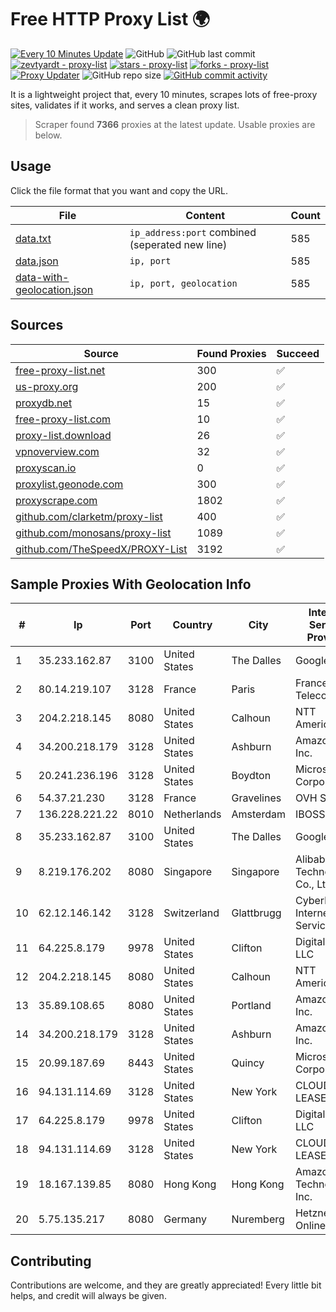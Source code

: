 
# Free HTTP Proxy List 🌍

[![Every 10 Minutes Update](https://github.com/mertguvencli/http-proxy-list/actions/workflows/main.yml/badge.svg?branch=main)](https://github.com/mertguvencli/http-proxy-list/actions/workflows/main.yml)
![GitHub](https://img.shields.io/github/license/mertguvencli/http-proxy-list)
![GitHub last commit](https://img.shields.io/github/last-commit/mertguvencli/http-proxy-list)
[![zevtyardt - proxy-list](https://img.shields.io/static/v1?label=zevtyardt&message=proxy-list&color=blue&logo=github)](https://github.com/zevtyardt/proxy-list "Go to GitHub repo")
[![stars - proxy-list](https://img.shields.io/github/stars/zevtyardt/proxy-list?style=social)](https://github.com/zevtyardt/proxy-list)
[![forks - proxy-list](https://img.shields.io/github/forks/zevtyardt/proxy-list?style=social)](https://github.com/zevtyardt/proxy-list)
[![Proxy Updater](https://github.com/zevtyardt/proxy-list/workflows/Proxy%20Updater/badge.svg)](https://github.com/zevtyardt/proxy-list/actions?query=workflow:"Proxy+Updater")
![GitHub repo size](https://img.shields.io/github/repo-size/zevtyardt/proxy-list)
[![GitHub commit activity](https://img.shields.io/github/commit-activity/m/zevtyardt/proxy-list?logo=commits)](https://github.com/zevtyardt/proxy-list/commits/main)

It is a lightweight project that, every 10 minutes, scrapes lots of free-proxy sites, validates if it works, and serves a clean proxy list.

> Scraper found **7366** proxies at the latest update. Usable proxies are below.

## Usage

Click the file format that you want and copy the URL.

|File|Content|Count|
|----|-------|-----|
|[data.txt](https://raw.githubusercontent.com/mertguvencli/http-proxy-list/main/proxy-list/data.txt)|`ip_address:port` combined (seperated new line)|585|
|[data.json](https://raw.githubusercontent.com/mertguvencli/http-proxy-list/main/proxy-list/data.json)|`ip, port`|585|
|[data-with-geolocation.json](https://raw.githubusercontent.com/mertguvencli/http-proxy-list/main/proxy-list/data-with-geolocation.json)|`ip, port, geolocation`|585|

## Sources

|Source|Found Proxies|Succeed|
|------|-------------|-------|
|[free-proxy-list.net](https://free-proxy-list.net)|300|✅|
|[us-proxy.org](https://www.us-proxy.org)|200|✅|
|[proxydb.net](http://proxydb.net)|15|✅|
|[free-proxy-list.com](https://free-proxy-list.com/?page=&port=&type%5B%5D=http&type%5B%5D=https&up_time=0&search=Search)|10|✅|
|[proxy-list.download](https://www.proxy-list.download/HTTP)|26|✅|
|[vpnoverview.com](https://vpnoverview.com/privacy/anonymous-browsing/free-proxy-servers)|32|✅|
|[proxyscan.io](https://www.proxyscan.io)|0|✅|
|[proxylist.geonode.com](https://proxylist.geonode.com/api/proxy-list?limit=300&page=1&sort_by=lastChecked&sort_type=desc&protocols=http,https)|300|✅|
|[proxyscrape.com](https://api.proxyscrape.com/v2/?request=displayproxies&protocol=http&timeout=10000&country=all&ssl=all&anonymity=all)|1802|✅|
|[github.com/clarketm/proxy-list](https://raw.githubusercontent.com/clarketm/proxy-list/master/proxy-list-raw.txt)|400|✅|
|[github.com/monosans/proxy-list](https://raw.githubusercontent.com/monosans/proxy-list/main/proxies/http.txt)|1089|✅|
|[github.com/TheSpeedX/PROXY-List](https://raw.githubusercontent.com/TheSpeedX/PROXY-List/master/http.txt)|3192|✅|


## Sample Proxies With Geolocation Info

|#|Ip|Port|Country|City|Internet Service Provider|
|-|--|----|-------|----|-------------------------|
|1|35.233.162.87|3100|United States|The Dalles|Google LLC|
|2|80.14.219.107|3128|France|Paris|France Telecom|
|3|204.2.218.145|8080|United States|Calhoun|NTT America, Inc.|
|4|34.200.218.179|3128|United States|Ashburn|Amazon.com, Inc.|
|5|20.241.236.196|3128|United States|Boydton|Microsoft Corporation|
|6|54.37.21.230|3128|France|Gravelines|OVH SAS|
|7|136.228.221.22|8010|Netherlands|Amsterdam|IBOSS, INC|
|8|35.233.162.87|3100|United States|The Dalles|Google LLC|
|9|8.219.176.202|8080|Singapore|Singapore|Alibaba (US) Technology Co., Ltd.|
|10|62.12.146.142|3128|Switzerland|Glattbrugg|Cyberlink Internet Services AG|
|11|64.225.8.179|9978|United States|Clifton|DigitalOcean, LLC|
|12|204.2.218.145|8080|United States|Calhoun|NTT America, Inc.|
|13|35.89.108.65|8080|United States|Portland|Amazon.com, Inc.|
|14|34.200.218.179|3128|United States|Ashburn|Amazon.com, Inc.|
|15|20.99.187.69|8443|United States|Quincy|Microsoft Corporation|
|16|94.131.114.69|3128|United States|New York|CLOUD LEASE Ltd|
|17|64.225.8.179|9978|United States|Clifton|DigitalOcean, LLC|
|18|94.131.114.69|3128|United States|New York|CLOUD LEASE Ltd|
|19|18.167.139.85|8080|Hong Kong|Hong Kong|Amazon Technologies Inc.|
|20|5.75.135.217|8080|Germany|Nuremberg|Hetzner Online GmbH|



## Contributing

Contributions are welcome, and they are greatly appreciated! Every
little bit helps, and credit will always be given.

